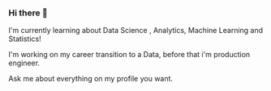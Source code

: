 ### Hi there 👋

I'm currently learning about Data Science , Analytics, Machine Learning and Statistics!

I'm working on my career transition to a Data, before that i'm production engineer.

Ask me about everything on my profile you want.
<!--
**LohanRosa/LohanRosa** is a ✨ _special_ ✨ repository because its `README.md` (this file) appears on your GitHub profile.

Here are some ideas to get you started:

- 🔭 I’m currently working on ...
- 🌱 I’m currently learning ...
- 👯 I’m looking to collaborate on ...
- 🤔 I’m looking for help with ...
- 💬 Ask me about ...
- 📫 How to reach me: ...
- 😄 Pronouns: ...
- ⚡ Fun fact: ...
-->
